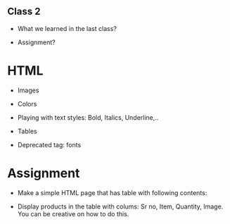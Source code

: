 Class 2
-------
* What we learned in the last class?

* Assignment?

HTML
====
* Images
* Colors
* Playing with text styles: Bold, Italics, Underline,..
* Tables

* Deprecated tag: fonts

Assignment
==========
* Make a simple HTML page that has table with following contents:

* Display products in the table with colums: Sr no, Item, Quantity, Image. You
can be creative on how to do this.
